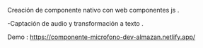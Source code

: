 Creación de componente nativo con web componentes js .

-Captación de audio y transformación a texto .

Demo : https://componente-microfono-dev-almazan.netlify.app/

